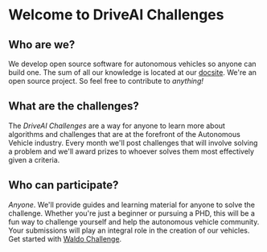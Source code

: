 # Welcome to DriveAI Challenges

## Who are we?

We develop open source software for autonomous vehicles so anyone can build one. The sum of all our knowledge is located at our [docsite](http://docs.driveai.org). We're an open source project. So feel free to contribute to *anything!*

## What are the challenges?

The *DriveAI Challenges* are a way for anyone to learn more about algorithms and challenges that are at the forefront of the Autonomous Vehicle industry. Every month we'll post challenges that will involve solving a problem and we'll award prizes to whoever solves them  most effectively given a criteria.

## Who can participate?

*Anyone*. We'll provide guides and learning material for anyone to solve the challenge. Whether you're just a beginner or pursuing a PHD, this will be a fun way to challenge yourself and help the autonomous vehicle community. Your submissions will play an integral role in the creation of our vehicles. Get started with [Waldo Challenge](http://challenges.driveai.org/waldo/).
